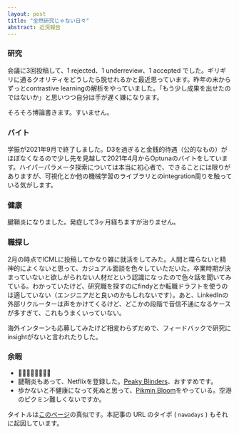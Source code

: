 ```yaml
---
layout: post
title: "全然研究じゃない日々"
abstract: 近況報告
---
```


### 研究

会議に3回投稿して、1 rejected、1 underreview、1 accepted でした。ギリギリに通るクオリティをどうしたら脱せれるかと最近思っています。昨年の末からずっとcontrastive learningの解析をやっていました。「もう少し成果を出せたのではないか」と思いつつ自分は手が遅く嫌になります。

そろそろ博論書きます。すいません。

### バイト

学振が2021年9月で終了しました。D3を過ぎると金銭的待遇（公的なもの）がほぼなくなるので少し先を見越して2021年4月からOptunaのバイトをしています。ハイパーパラメータ探索については本当に初心者で、できることには限りがありますが、可視化とか他の機械学習のライブラリとのintegration周りを触っている気がします。

### 健康

腱鞘炎になりました。発症して3ヶ月経ちますが治りません。

### 職探し

2月の時点でICMLに投稿してかなり雑に就活をしてみた。人間と喋らないと精神的によくないと思って、カジュアル面談を色々していただいた。卒業時期が決まっていないと欲しがられない人材だという認識になったので色々話を聞いてみている。わかっていたけど、研究職を探すのにfindyとか転職ドラフトを使うのは適していない（エンジニアだと良いのかもしれないです）。あと、LinkedInの外部リクルーターは声をかけてくるけど、どこかの段階で音信不通になるケースが多すぎて、これもうまくいっていない。

海外インターンも応募してみたけど相変わらずだめで、フィードバックで研究にinsightがないと言われたりした。

### 余暇

- 🍺🍺🍺🍺🍺🍺🥃🍶
- 腱鞘炎もあって、Netflixを登録した。[Peaky Blinders](https://www.netflix.com/title/80002479)、おすすめです。
- 歩かないと不健康になって死ぬと思って、[Pikmin Bloom](https://pikminbloom.com/ja/)をやっている。空港のピクミン難しくないですか。

タイトルは[このページ](https://www.ne.jp/asahi/beat/non/mori/myst/nawadays.html)の真似です。本記事の URL のタイポ ( `nawadays` ) もそれに起因しています。
